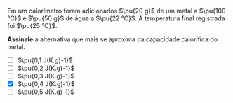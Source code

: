 Em um calorímetro foram adicionados $\pu{20 g}$ de um metal a $\pu{100 °C}$ e $\pu{50 g}$ de água a $\pu{22 °C}$. A temperatura final registrada foi $\pu{25 °C}$.

**Assinale** a alternativa que mais se aproxima da capacidade calorífica do metal.

- [ ] $\pu{0,1 J(K.g)-1}$
- [ ] $\pu{0,2 J(K.g)-1}$
- [ ] $\pu{0,3 J(K.g)-1}$
- [x] $\pu{0,4 J(K.g)-1}$
- [ ] $\pu{0,5 J(K.g)-1}$
